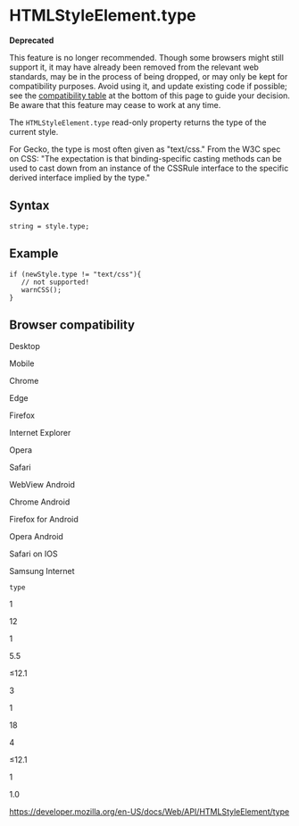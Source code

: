 HTMLStyleElement.type
=====================

**Deprecated**

This feature is no longer recommended. Though some browsers might still support it, it may have already been removed from the relevant web standards, may be in the process of being dropped, or may only be kept for compatibility purposes. Avoid using it, and update existing code if possible; see the [compatibility table](#browser_compatibility) at the bottom of this page to guide your decision. Be aware that this feature may cease to work at any time.

The `HTMLStyleElement.type` read-only property returns the type of the current style.

For Gecko, the type is most often given as "text/css." From the W3C spec on CSS: "The expectation is that binding-specific casting methods can be used to cast down from an instance of the CSSRule interface to the specific derived interface implied by the type."

Syntax
------

    string = style.type;

Example
-------

    if (newStyle.type != "text/css"){
       // not supported!
       warnCSS();
    }

Browser compatibility
---------------------

Desktop

Mobile

Chrome

Edge

Firefox

Internet Explorer

Opera

Safari

WebView Android

Chrome Android

Firefox for Android

Opera Android

Safari on IOS

Samsung Internet

`type`

1

12

1

5.5

≤12.1

3

1

18

4

≤12.1

1

1.0

<a href="https://developer.mozilla.org/en-US/docs/Web/API/HTMLStyleElement/type" class="_attribution-link">https://developer.mozilla.org/en-US/docs/Web/API/HTMLStyleElement/type</a>
